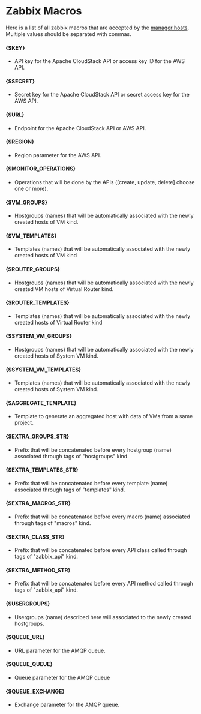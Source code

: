 # Zabbix Macros
Here is a list of all zabbix macros that are accepted by the [manager hosts](Managers.md). Multiple values should be separated with commas.

#### {$KEY}
* API key for the Apache CloudStack API or access key ID for the AWS API.

#### {$SECRET}
* Secret key for the Apache CloudStack API or secret access key for the AWS API.

#### {$URL}
* Endpoint for the Apache CloudStack API or AWS API.

#### {$REGION}
* Region parameter for the AWS API.

#### {$MONITOR_OPERATIONS}
* Operations that will be done by the APIs  ([create, update, delete] choose one or more).

#### {$VM_GROUPS}
* Hostgroups (names) that will be automatically associated with the newly created hosts of VM kind.

#### {$VM_TEMPLATES}
* Templates (names) that will be automatically associated with the newly created hosts of VM kind

#### {$ROUTER_GROUPS}
* Hostgroups (names) that will be automatically associated with the newly created VM hosts of Virtual Router kind.

#### {$ROUTER_TEMPLATES}
* Templates (names) that will be automatically associated with the newly created hosts of Virtual Router kind

#### {$SYSTEM_VM_GROUPS}
* Hostgroups (names) that will be automatically associated with the newly created hosts of System VM kind.

#### {$SYSTEM_VM_TEMPLATES}
* Templates (names) that will be automatically associated with the newly created hosts of System VM kind.

#### {$AGGREGATE_TEMPLATE}
* Template to generate an aggregated host with data of VMs from a same project.

#### {$EXTRA_GROUPS_STR}
* Prefix that will be concatenated before every hostgroup (name) associated through tags of "hostgroups" kind.

#### {$EXTRA_TEMPLATES_STR}
* Prefix that will be concatenated before every template (name) associated through tags of "templates" kind.

#### {$EXTRA_MACROS_STR}
* Prefix that will be concatenated before every macro (name) associated through tags of "macros" kind.

#### {$EXTRA_CLASS_STR}
* Prefix that will be concatenated before every API class called through tags of "zabbix_api" kind.

#### {$EXTRA_METHOD_STR}
* Prefix that will be concatenated before every API method  called through tags of "zabbix_api" kind.

#### {$USERGROUPS}
* Usergroups (name) described here will associated to the newly created hostgroups.

#### {$QUEUE_URL}
* URL parameter for the AMQP queue.

#### {$QUEUE_QUEUE}
* Queue parameter for the AMQP queue

#### {$QUEUE_EXCHANGE}
* Exchange parameter for the AMQP queue.